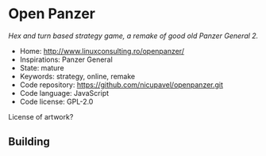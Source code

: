 # Open Panzer

_Hex and turn based strategy game, a remake of good old Panzer General 2._

- Home: http://www.linuxconsulting.ro/openpanzer/
- Inspirations: Panzer General
- State: mature
- Keywords: strategy, online, remake
- Code repository: https://github.com/nicupavel/openpanzer.git
- Code language: JavaScript
- Code license: GPL-2.0

License of artwork?

## Building

